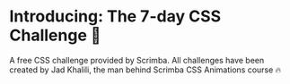 # Introducing: The 7-day CSS Challenge 💅
A free CSS challenge provided by Scrimba. All challenges have been created by Jad Khalili, the man behind Scrimba CSS Animations course 🔥
